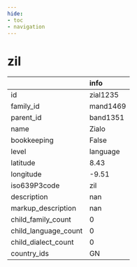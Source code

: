 ```yaml
---
hide:
- toc
- navigation
---
```

# zil
|                      | info     |
|:---------------------|:---------|
| id                   | zial1235 |
| family_id            | mand1469 |
| parent_id            | band1351 |
| name                 | Zialo    |
| bookkeeping          | False    |
| level                | language |
| latitude             | 8.43     |
| longitude            | -9.51    |
| iso639P3code         | zil      |
| description          | nan      |
| markup_description   | nan      |
| child_family_count   | 0        |
| child_language_count | 0        |
| child_dialect_count  | 0        |
| country_ids          | GN       |